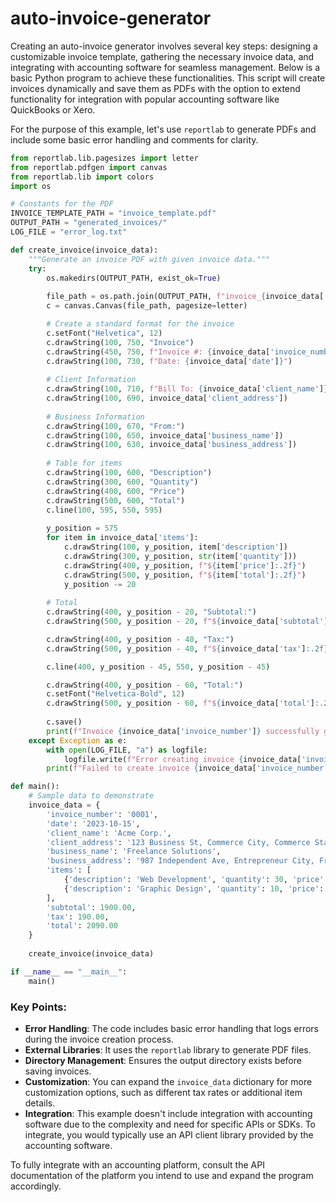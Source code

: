 # auto-invoice-generator

Creating an auto-invoice generator involves several key steps: designing a customizable invoice template, gathering the necessary invoice data, and integrating with accounting software for seamless management. Below is a basic Python program to achieve these functionalities. This script will create invoices dynamically and save them as PDFs with the option to extend functionality for integration with popular accounting software like QuickBooks or Xero.

For the purpose of this example, let's use `reportlab` to generate PDFs and include some basic error handling and comments for clarity.

```python
from reportlab.lib.pagesizes import letter
from reportlab.pdfgen import canvas
from reportlab.lib import colors
import os

# Constants for the PDF
INVOICE_TEMPLATE_PATH = "invoice_template.pdf"
OUTPUT_PATH = "generated_invoices/"
LOG_FILE = "error_log.txt"

def create_invoice(invoice_data):
    """Generate an invoice PDF with given invoice data."""
    try:
        os.makedirs(OUTPUT_PATH, exist_ok=True)
        
        file_path = os.path.join(OUTPUT_PATH, f"invoice_{invoice_data['invoice_number']}.pdf")
        c = canvas.Canvas(file_path, pagesize=letter)

        # Create a standard format for the invoice
        c.setFont("Helvetica", 12)
        c.drawString(100, 750, "Invoice")
        c.drawString(450, 750, f"Invoice #: {invoice_data['invoice_number']}")
        c.drawString(100, 730, f"Date: {invoice_data['date']}")
        
        # Client Information
        c.drawString(100, 710, f"Bill To: {invoice_data['client_name']}")
        c.drawString(100, 690, invoice_data['client_address'])
        
        # Business Information
        c.drawString(100, 670, "From:")
        c.drawString(100, 650, invoice_data['business_name'])
        c.drawString(100, 630, invoice_data['business_address'])
        
        # Table for items
        c.drawString(100, 600, "Description")
        c.drawString(300, 600, "Quantity")
        c.drawString(400, 600, "Price")
        c.drawString(500, 600, "Total")
        c.line(100, 595, 550, 595)
        
        y_position = 575
        for item in invoice_data['items']:
            c.drawString(100, y_position, item['description'])
            c.drawString(300, y_position, str(item['quantity']))
            c.drawString(400, y_position, f"${item['price']:.2f}")
            c.drawString(500, y_position, f"${item['total']:.2f}")
            y_position -= 20
        
        # Total
        c.drawString(400, y_position - 20, "Subtotal:")
        c.drawString(500, y_position - 20, f"${invoice_data['subtotal']:.2f}")

        c.drawString(400, y_position - 40, "Tax:")
        c.drawString(500, y_position - 40, f"${invoice_data['tax']:.2f}")

        c.line(400, y_position - 45, 550, y_position - 45)

        c.drawString(400, y_position - 60, "Total:")
        c.setFont("Helvetica-Bold", 12)
        c.drawString(500, y_position - 60, f"${invoice_data['total']:.2f}")
        
        c.save()
        print(f"Invoice {invoice_data['invoice_number']} successfully generated.")
    except Exception as e:
        with open(LOG_FILE, "a") as logfile:
            logfile.write(f"Error creating invoice {invoice_data['invoice_number']}: {e}\n")
        print(f"Failed to create invoice {invoice_data['invoice_number']}. Error logged.")

def main():
    # Sample data to demonstrate
    invoice_data = {
        'invoice_number': '0001',
        'date': '2023-10-15',
        'client_name': 'Acme Corp.',
        'client_address': '123 Business St, Commerce City, Commerce State',
        'business_name': 'Freelance Solutions',
        'business_address': '987 Independent Ave, Entrepreneur City, Freelance State',
        'items': [
            {'description': 'Web Development', 'quantity': 30, 'price': 50.00, 'total': 1500.00},
            {'description': 'Graphic Design', 'quantity': 10, 'price': 40.00, 'total': 400.00},
        ],
        'subtotal': 1900.00,
        'tax': 190.00,
        'total': 2090.00
    }
    
    create_invoice(invoice_data)

if __name__ == "__main__":
    main()
```

### Key Points:
- **Error Handling**: The code includes basic error handling that logs errors during the invoice creation process.
- **External Libraries**: It uses the `reportlab` library to generate PDF files.
- **Directory Management**: Ensures the output directory exists before saving invoices.
- **Customization**: You can expand the `invoice_data` dictionary for more customization options, such as different tax rates or additional item details.
- **Integration**: This example doesn't include integration with accounting software due to the complexity and need for specific APIs or SDKs. To integrate, you would typically use an API client library provided by the accounting software.

To fully integrate with an accounting platform, consult the API documentation of the platform you intend to use and expand the program accordingly.